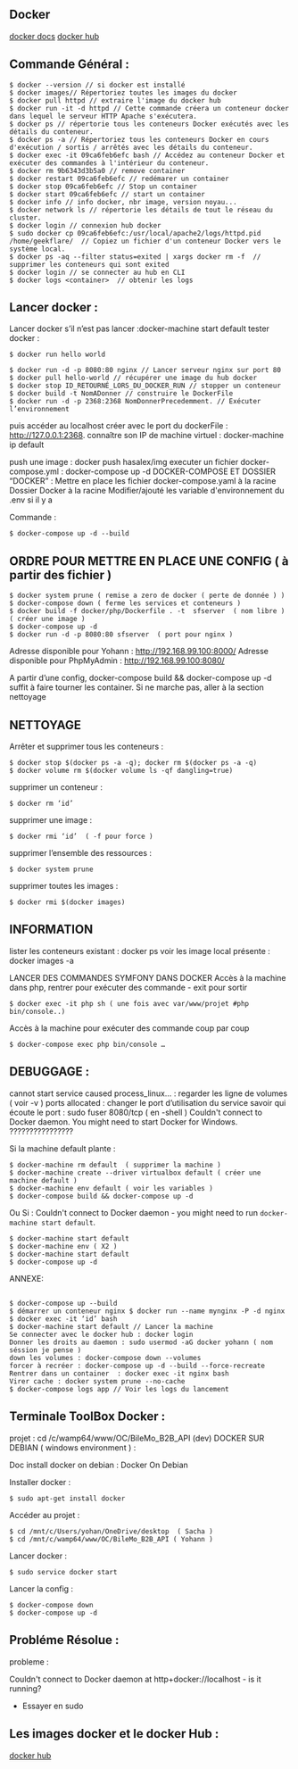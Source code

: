 ## Docker

[docker docs](https://docs.docker.com/)
[docker hub](https://hub.docker.com/)

## Commande Général  :

    $ docker --version // si docker est installé
    $ docker images// Répertoriez toutes les images du docker
    $ docker pull httpd // extraire l'image du docker hub
    $ docker run -it -d httpd // Cette commande créera un conteneur docker dans lequel le serveur HTTP Apache s'exécutera.
    $ docker ps // répertorie tous les conteneurs Docker exécutés avec les détails du conteneur.
    $ docker ps -a // Répertoriez tous les conteneurs Docker en cours d'exécution / sortis / arrêtés avec les détails du conteneur.
    $ docker exec -it 09ca6feb6efc bash // Accédez au conteneur Docker et exécuter des commandes à l'intérieur du conteneur.
    $ docker rm 9b6343d3b5a0 // remove container
    $ docker restart 09ca6feb6efc // redémarer un container
    $ docker stop 09ca6feb6efc // Stop un container
    $ docker start 09ca6feb6efc // start un container
    $ docker info // info docker, nbr image, version noyau...
    $ docker network ls // répertorie les détails de tout le réseau du cluster.
    $ docker login // connexion hub docker
    $ sudo docker cp 09ca6feb6efc:/usr/local/apache2/logs/httpd.pid /home/geekflare/  // Copiez un fichier d'un conteneur Docker vers le système local.
    $ docker ps -aq --filter status=exited | xargs docker rm -f  // supprimer les conteneurs qui sont exited
    $ docker login // se connecter au hub en CLI
    $ docker logs <container>  // obtenir les logs

## Lancer docker :

Lancer docker s’il n’est pas lancer :docker-machine start default
tester docker :

    $ docker run hello world

    $ docker run -d -p 8080:80 nginx // Lancer serveur nginx sur port 80
    $ docker pull hello-world // récupérer une image du hub docker
    $ docker stop ID_RETOURNÉ_LORS_DU_DOCKER_RUN // stopper un conteneur
    $ docker build -t NomADonner // construire le DockerFile
    $ docker run -d -p 2368:2368 NomDonnerPrecedemment. // Exécuter l’environnement

  puis accéder au localhost créer avec le port du dockerFile : http://127.0.0.1:2368.
  connaître son IP de machine virtuel : docker-machine ip default

push une image : docker push hasalex/img
executer un fichier docker-compose.yml : docker-compose up -d
DOCKER-COMPOSE ET  DOSSIER “DOCKER” :
Mettre en place les fichier
docker-compose.yaml à la racine
Dossier Docker à la racine
Modifier/ajouté les variable d'environnement du .env si il y a

Commande :

    $ docker-compose up -d --build

## ORDRE POUR METTRE EN PLACE UNE CONFIG ( à partir des fichier )

    $ docker system prune ( remise a zero de docker ( perte de donnée ) )
    $ docker-compose down ( ferme les services et conteneurs )
    $ docker build -f docker/php/Dockerfile . -t  sfserver  ( nom libre ) ( créer une image )
    $ docker-compose up -d
    $ docker run -d -p 8080:80 sfserver  ( port pour nginx )

Adresse disponible pour Yohann : http://192.168.99.100:8000/
Adresse disponible pour PhpMyAdmin : http://192.168.99.100:8080/

A partir d’une config, docker-compose build && docker-compose up -d suffit à faire tourner les container. Si ne marche pas, aller à la section nettoyage

## NETTOYAGE


Arrêter et supprimer tous  les conteneurs :

    $ docker stop $(docker ps -a -q); docker rm $(docker ps -a -q)
    $ docker volume rm $(docker volume ls -qf dangling=true)

supprimer un conteneur :

    $ docker rm ‘id’

supprimer une image :

    $ docker rmi ‘id’  ( -f pour force )

supprimer l’ensemble des ressources :

    $ docker system prune

supprimer toutes les images :

    $ docker rmi $(docker images)

## INFORMATION

lister les conteneurs existant : docker ps
voir les image local présente : docker images -a

LANCER DES COMMANDES SYMFONY DANS DOCKER
Accès à la machine dans php, rentrer pour exécuter des commande - exit pour sortir


    $ docker exec -it php sh ( une fois avec var/www/projet #php bin/console..)

Accès à la machine pour exécuter des commande coup par coup

    $ docker-compose exec php bin/console …

## DEBUGGAGE :

cannot start service caused process_linux… : regarder les ligne de volumes ( voir -v )
ports allocated : changer le port d’utilisation du service
savoir qui écoute le port : sudo fuser 8080/tcp ( en -shell )
Couldn't connect to Docker daemon. You might need to start Docker for Windows.  ????????????????

Si la machine default plante :

    $ docker-machine rm default  ( supprimer la machine )
    $ docker-machine create --driver virtualbox default ( créer une machine default )
    $ docker-machine env default ( voir les variables )
    $ docker-compose build && docker-compose up -d

Ou Si :  Couldn't connect to Docker daemon - you might need to run `docker-machine start default`.

    $ docker-machine start default
    $ docker-machine env ( X2 )
    $ docker-machine start default
    $ docker-compose up -d

ANNEXE:
##

    $ docker-compose up --build
    $ démarrer un conteneur nginx $ docker run --name mynginx -P -d nginx
    $ docker exec -it ‘id’ bash
    $ docker-machine start default // Lancer la machine
    Se connecter avec le docker hub : docker login
    Donner les droits au daemon : sudo usermod -aG docker yohann ( nom séssion je pense )
    down les volumes : docker-compose down --volumes
    forcer à recréer : docker-compose up -d --build --force-recreate
    Rentrer dans un container  : docker exec -it nginx bash
    Virer cache : docker system prune --no-cache
    $ docker-compose logs app // Voir les logs du lancement

## Terminale ToolBox Docker :

projet : cd /c/wamp64/www/OC/BileMo_B2B_API (dev)
DOCKER SUR DEBIAN ( windows environment )  :

Doc install docker on debian : Docker On Debian

Installer docker :

    $ sudo apt-get install docker

Accéder au projet :

    $ cd /mnt/c/Users/yohan/OneDrive/desktop  ( Sacha )
    $ cd /mnt/c/wamp64/www/OC/BileMo_B2B_API ( Yohann )

Lancer docker :

    $ sudo service docker start

Lancer la config :

    $ docker-compose down
    $ docker-compose up -d

## Probléme Résolue :

probleme :

  Couldn't connect to Docker daemon at http+docker://localhost - is it running?

- Essayer en sudo


## Les images docker et le docker Hub :

[docker hub](https://hub.docker.com/)
